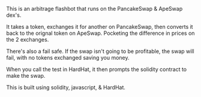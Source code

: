 This is an arbitrage flashbot that runs on the PancakeSwap & ApeSwap dex's.

It takes a token, exchanges it for another on PancakeSwap, then converts it
back to the orignal token on ApeSwap. Pocketing the difference in prices
on the 2 exchanges.

There's also a fail safe. If the swap isn't going to be profitable, the
swap will fail, with no tokens exchanged saving you money.

When you call the test in HardHat, it then prompts the solidity contract to make the swap.

This is built using solidity, javascript, & HardHat.